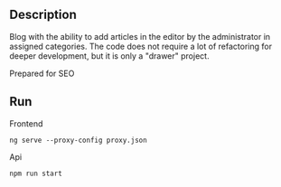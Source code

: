 ## Description
Blog with the ability to add articles in the editor by the administrator in assigned categories.
The code does not require a lot of refactoring for deeper development, but it is only a "drawer" project.

Prepared for SEO

## Run

Frontend
```
ng serve --proxy-config proxy.json
```
Api
```
npm run start
```